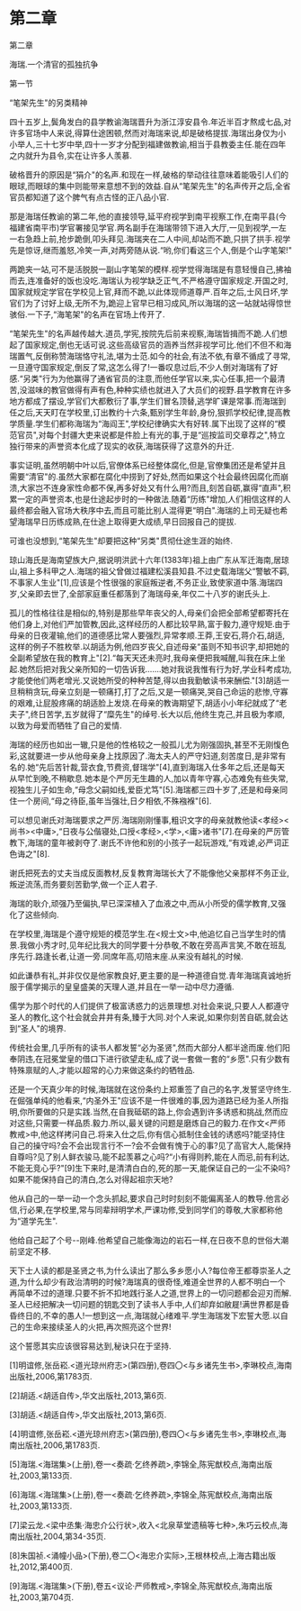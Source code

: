 # 第二章

第二章
海瑞.一个清官的孤独抗争

第一节
“笔架先生"的另类精神

四十五岁上,鬓角发白的县学教谕海瑞晋升为浙江淳安县令.年近半百才熬成七品,对许多官场中人来说,得算仕途困顿,然而对海瑞来说,却是破格提拔.海瑞出身仅为小小举人,三十七岁中举,四十一岁才分配到福建做教谕,相当于县教委主任.能在四年之内就升为县令,实在让许多人羡慕.

破格晋升的原因是“狷介"的名声.和现在一样,破格的举动往往意味着能吸引人们的眼球,而眼球的集中则能带来意想不到的效益.自从“笔架先生"的名声传开之后,全省官员都知道了这个脾气有点古怪的正八品小官.

那是海瑞任教谕的第二年,他的直接领导,延平府视学到南平视察工作,在南平县(今福建省南平市)学官署接见学官.两名副手在海瑞带领下进入大厅,一见到视学,一左一右急趋上前,抢步跪倒,叩头拜见.海瑞夹在二人中间,却站而不跪,只拱了拱手.视学先是惊讶,继而羞怒,冷笑一声,对两旁随从说.“哟,你们看这三个人,倒是个山字笔架!"

两跪夹一站,可不是活脱脱一副山字笔架的模样.视学觉得海瑞是有意轻慢自己,拂袖而去,连准备好的饭也没吃.海瑞认为视学缺乏正气,不严格遵守国家规定.开国之时,国家就规定学官在学校见上官,拜而不跪,以此体现师道尊严.百年之后,士风日坏,学官们为了讨好上级,无所不为,跪迎上官早已相习成风,所以海瑞的这一站就站得惊世骇俗.一下子,“海笔架"的名声在官场上传开了.

“笔架先生"的名声越传越大.道员,学宪,按院先后前来视察,海瑞皆揖而不跪.人们想起了国家规定,倒也无话可说.这些高级官员的涵养当然非视学可比.他们不但不和海瑞置气,反倒称赞海瑞恪守礼法,堪为士范.如今的社会,有法不依,有章不循成了寻常,一旦遵守国家规定,倒反了常,这怎么得了!一番叹息过后,不少人倒对海瑞有了好感.“另类"行为为他赢得了通省官员的注意,而他任学官以来,实心任事,把一个最清苦,没滋味的教官做得有声有色,种种实绩也就进入了大员们的视野.县学教育在许多地方都成了摆设,学官们大都敷衍了事,学生们冒名顶替,逃学旷课是常事.而海瑞到任之后,天天盯在学校里,订出教约十六条,甄别学生年龄,身份,狠抓学校纪律,提高教学质量.学生们都称海瑞为“海阎王",学校纪律确实大有好转.属下出现了这样的“模范官员",对每个封疆大吏来说都是件脸上有光的事,于是“巡按监司交章荐之",特立独行带来的声誉资本化成了现实的收获,海瑞获得了这意外的升迁.

事实证明,虽然明朝中叶以后,官僚体系已经整体腐化,但是,官僚集团还是希望并且需要“清官"的.虽然大家都在腐化中捞到了好处,然而如果这个社会最终因腐化而崩溃,大家岂不连身家性命都不保,再多好处又有什么用?而且,刻苦自砺,赢得“直声",积累一定的声誉资本,也是仕途起步时的一种做法.随着“历练"增加,人们相信这样的人最终都会融入官场大秩序中去,而且可能比别人混得更“明白".海瑞的上司无疑也希望海瑞早日历练成熟,在仕途上取得更大成绩,早日回报自己的提拔.

可谁也没想到,“笔架先生"却要把这种“另类"贯彻仕途生涯的始终.

琼山海氏是海南望族大户,据说明洪武十六年(1383年)祖上由广东从军迁海南,居琼山,祖上多科甲之人.海瑞的祖父曾做过福建松溪县知县.不过史载海瑞父“警敏不羁,不事家人生业"[1],应该是个性很强的家庭叛逆者,不务正业,致使家道中落.海瑞四岁,父亲即去世了,全部家庭重任都落到了海瑞母亲,年仅二十八岁的谢氏头上.

孤儿的性格往往是相似的,特别是那些早年丧父的人,母亲们会把全部希望都寄托在他们身上,对他们严加管教,因此,这样经历的人都比较早熟,富于毅力,遵守规矩.由于母亲的日夜灌输,他们的道德感比常人要强烈,异常孝顺.王莽,王安石,蒋介石,胡适,这样的例子不胜枚举.以胡适为例,他四岁丧父,自述母亲“虽则不知书识字,却把她的全副希望放在我的教育上"[2].“每天天还未亮时,我母亲便把我喊醒,叫我在床上坐起.她然后把对我父亲所知的一切告诉我.......她对我说我惟有行为好,学业科考成功,才能使他们两老增光.又说她所受的种种苦楚,得以由我勤敏读书来酬偿."[3]胡适一旦稍稍贪玩,母亲立刻是一顿痛打,打了之后,又是一顿痛哭,哭自己命运的悲惨,守寡的艰难,让屁股疼痛的胡适脸上发烧.在母亲的教诲期望下,胡适小小年纪就成了“老夫子",终日苦学,五岁就得了“糜先生"的绰号.长大以后,他终生克己,并且极为孝顺,以致为母爱而牺牲了自己的爱情.

海瑞的经历也如出一辙,只是他的性格较之一般孤儿尤为刚强固执,甚至不无刚愎色彩,这就要进一步从他母亲身上找原因了.海太夫人的严守妇道,刻苦度日,是非常有名的.她“先后苦针裁,营衣食,节费资,督瑞学"[4],直到海瑞入仕多年之后,还是每天从早忙到晚,不稍歇息.她本是个严厉无生趣的人,加以青年守寡,心态难免有些失常,视独生儿子如生命,“母念父嗣如线,爱臣尤笃"[5].海瑞都三四十岁了,还是和母亲同住一个房间,“母之待臣,虽年当强壮,日夕相依,不殊襁褓"[6].

可以想见谢氏对海瑞要求之严厉.海瑞刚刚懂事,粗识文字的母亲就教他读<孝经><尚书><中庸>,“日夜与公偕寝处,口授<孝经>,<学>,<庸>诸书"[7].在母亲的严厉管教下,海瑞的童年被剥夺了.谢氏不许他和别的小孩子一起玩游戏,“有戏谑,必严词正色诲之"[8].

谢氏把死去的丈夫当成反面教材,反复教育海瑞长大了不能像他父亲那样不务正业,叛逆流荡,而务要刻苦勤学,做一个正人君子.

海瑞的耿介,顽强乃至偏执,早已深深植入了血液之中,而从小所受的儒学教育,又强化了这些倾向.

在学校里,海瑞是个遵守规矩的模范学生.在<规士文>中,他追忆自己当学生时的情景.我做小秀才时,见年纪比我大的同学要十分恭敬,不敢在旁高声言笑,不敢在班乱序先行.路逢长者,让道一旁.同席年高,叨陪末座.从来没有越礼的时候.

如此谦恭有礼,并非仅仅是他家教良好,更主要的是一种道德自觉.青年海瑞真诚地折服于儒学揭示的皇皇盛美的天理人道,并且在一举一动中尽力遵循.

儒学为那个时代的人们提供了极富诱惑力的远景理想.对社会来说,只要人人都遵守圣人的教化,这个社会就会井井有条,臻于大同.对个人来说,如果你刻苦自砺,就会达到“圣人"的境界.

传统社会里,几乎所有的读书人都发誓“必为圣贤",然而大部分人都半途而废.他们阳奉阴违,在冠冕堂皇的借口下进行欲望走私,成了说一套做一套的“乡愿".只有少数有特殊禀赋的人,才能以超常的心力来做这条约的牺牲品.

还是一个天真少年的时候,海瑞就在这份条约上郑重签了自己的名字,发誓坚守终生.在倔强单纯的他看来,“内圣外王"应该不是一件很难的事,因为道路已经为圣人所指明,你所要做的只是实践.当然,在自我砥砺的路上,你会遇到许多诱惑和挑战,然而应对这些,只需要一样品质.毅力.所以,最关键的问题是磨炼自己的毅力.在作文<严师教戒>中,他这样拷问自己.将来入仕之后,你有信心抵制住金钱的诱惑吗?能坚持住自己的操守吗?会不会出现言行不一?会不会做有愧于心的事?见了高官大人,能保持自尊吗?见了别人鲜衣骏马,能不起羡慕之心吗?“小有得则矜,能在人而忌,前有利达,不能无竞心乎?"[9]生下来时,是清清白白的,死的那一天,能保证自己的一尘不染吗?如果不能保持自己的清白,怎么对得起祖宗天地?

他从自己的一举一动一个念头抓起,要求自己时时刻刻不能偏离圣人的教导.他言必信,行必果,在学校里,常与同辈辩明学术,严课功修,受到同学们的尊敬,大家都称他为“道学先生".

他给自己起了个号--刚峰.他希望自己能像海边的岩石一样,在日夜不息的世俗大潮前坚定不移.

天下士人读的都是圣贤之书,为什么读出了那么多乡愿小人?每位帝王都尊崇圣人之道,为什么却少有政治清明的时候?海瑞真的很奇怪,难道全世界的人都不明白一个再简单不过的道理.只要不折不扣地践行圣人之道,世界上的一切问题都会迎刃而解.圣人已经把解决一切问题的钥匙交到了读书人手中,人们却弃如敝屣!满世界都是昏昏终日的,不幸的愚人!一想到这一点,海瑞就心绪难平.学生海瑞发下宏誓大愿.以自己的生命来接续圣人的火把,再次照亮这个世界!

这个誓愿其实应该很容易达到,秘诀只在于坚持.

[1]明谊修,张岳崧.<道光琼州府志>(第四册),卷四〇<与乡诸先生书>,李琳校点,海南出版社,2006,第1783页.

[2]胡适.<胡适自传>,华文出版社,2013,第6页.

[3]胡适.<胡适自传>,华文出版社,2013,第6页.

[4]明谊修,张岳崧.<道光琼州府志>(第四册),卷四〇<与乡诸先生书>,李琳校点,海南出版社,2006,第1783页.

[5]海瑞.<海瑞集>(上册),卷一<奏疏·乞终养疏>,李锦全,陈宪猷校点,海南出版社,2003,第133页.

[6]海瑞.<海瑞集>(上册),卷一<奏疏·乞终养疏>,李锦全,陈宪猷校点,海南出版社,2003,第133页.

[7]梁云龙.<梁中丞集·海忠介公行状>,收入<北泉草堂遗稿等七种>,朱巧云校点,海南出版社,2004,第34-35页.

[8]朱国祯.<涌幢小品>(下册),卷二〇<海忠介实际>,王根林校点,上海古籍出版社,2012,第400页.

[9]海瑞.<海瑞集>(下册),卷五<议论·严师教戒>,李锦全,陈宪猷校点,海南出版社,2003,第704页.